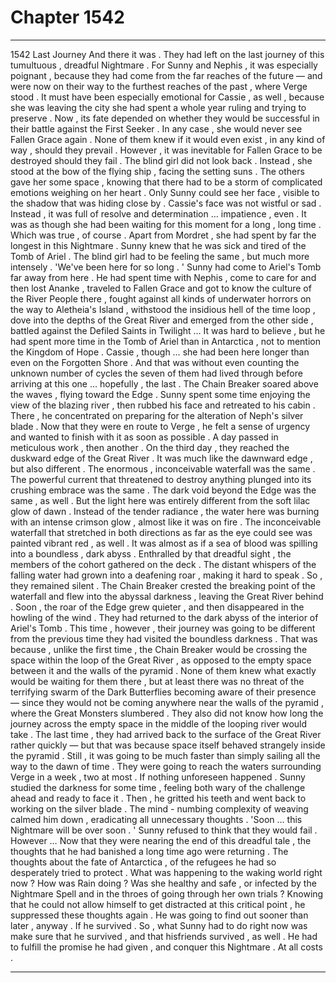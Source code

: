 
# Chapter 1542


---

1542 Last Journey
And there it was .
They had left on the last journey of this tumultuous , dreadful Nightmare .
For Sunny and Nephis , it was especially poignant , because they had come from the far reaches of the future — and were now on their way to the furthest reaches of the past , where Verge stood .
It must have been especially emotional for Cassie , as well , because she was leaving the city she had spent a whole year ruling and trying to preserve . Now , its fate depended on whether they would be successful in their battle against the First Seeker .
In any case , she would never see Fallen Grace again .
None of them knew if it would even exist , in any kind of way , should they prevail . However , it was inevitable for Fallen Grace to be destroyed should they fail .
The blind girl did not look back . Instead , she stood at the bow of the flying ship , facing the setting suns . The others gave her some space , knowing that there had to be a storm of complicated emotions weighing on her heart .
Only Sunny could see her face , visible to the shadow that was hiding close by .
Cassie's face was not wistful or sad . Instead , it was full of resolve and determination … impatience , even . It was as though she had been waiting for this moment for a long , long time .
Which was true , of course . Apart from Mordret , she had spent by far the longest in this Nightmare . Sunny knew that he was sick and tired of the Tomb of Ariel . The blind girl had to be feeling the same , but much more intensely .
'We've been here for so long . '
Sunny had come to Ariel's Tomb far away from here . He had spent time with Nephis , come to care for and then lost Ananke , traveled to Fallen Grace and got to know the culture of the River People there , fought against all kinds of underwater horrors on the way to Aletheia's Island , withstood the insidious hell of the time loop , dove into the depths of the Great River and emerged from the other side , battled against the Defiled Saints in Twilight …
It was hard to believe , but he had spent more time in the Tomb of Ariel than in Antarctica , not to mention the Kingdom of Hope .
Cassie , though … she had been here longer than even on the Forgotten Shore .
And that was without even counting the unknown number of cycles the seven of them had lived through before arriving at this one … hopefully , the last .
The Chain Breaker soared above the waves , flying toward the Edge .
Sunny spent some time enjoying the view of the blazing river , then rubbed his face and retreated to his cabin . There , he concentrated on preparing for the alteration of Neph's silver blade .
Now that they were en route to Verge , he felt a sense of urgency and wanted to finish with it as soon as possible .
A day passed in meticulous work , then another .
On the third day , they reached the duskward edge of the Great River .
It was much like the dawnward edge , but also different . The enormous , inconceivable waterfall was the same . The powerful current that threatened to destroy anything plunged into its crushing embrace was the same . The dark void beyond the Edge was the same , as well .
But the light here was entirely different from the soft lilac glow of dawn . Instead of the tender radiance , the water here was burning with an intense crimson glow , almost like it was on fire . The inconceivable waterfall that stretched in both directions as far as the eye could see was painted vibrant red , as well .
It was almost as if a sea of blood was spilling into a boundless , dark abyss .
Enthralled by that dreadful sight , the members of the cohort gathered on the deck . The distant whispers of the falling water had grown into a deafening roar , making it hard to speak .
So , they remained silent .
The Chain Breaker crested the breaking point of the waterfall and flew into the abyssal darkness , leaving the Great River behind .
Soon , the roar of the Edge grew quieter , and then disappeared in the howling of the wind . They had returned to the dark abyss of the interior of Ariel's Tomb .
This time , however , their journey was going to be different from the previous time they had visited the boundless darkness . That was because , unlike the first time , the Chain Breaker would be crossing the space within the loop of the Great River , as opposed to the empty space between it and the walls of the pyramid .
None of them knew what exactly would be waiting for them there , but at least there was no threat of the terrifying swarm of the Dark Butterflies becoming aware of their presence — since they would not be coming anywhere near the walls of the pyramid , where the Great Monsters slumbered .
They also did not know how long the journey across the empty space in the middle of the looping river would take . The last time , they had arrived back to the surface of the Great River rather quickly — but that was because space itself behaved strangely inside the pyramid .
Still , it was going to be much faster than simply sailing all the way to the dawn of time . They were going to reach the waters surrounding Verge in a week , two at most .
If nothing unforeseen happened .
Sunny studied the darkness for some time , feeling both wary of the challenge ahead and ready to face it .
Then , he gritted his teeth and went back to working on the silver blade . The mind - numbing complexity of weaving calmed him down , eradicating all unnecessary thoughts .
'Soon … this Nightmare will be over soon . '
Sunny refused to think that they would fail .
However …
Now that they were nearing the end of this dreadful tale , the thoughts that he had banished a long time ago were returning .
The thoughts about the fate of Antarctica , of the refugees he had so desperately tried to protect . What was happening to the waking world right now ? How was Rain doing ? Was she healthy and safe , or infected by the Nightmare Spell and in the throes of going through her own trials ?
Knowing that he could not allow himself to get distracted at this critical point , he suppressed these thoughts again .
He was going to find out sooner than later , anyway .
If he survived .
So , what Sunny had to do right now was make sure that he survived , and that hisfriends survived , as well .
He had to fulfill the promise he had given , and conquer this Nightmare . At all costs .

---

